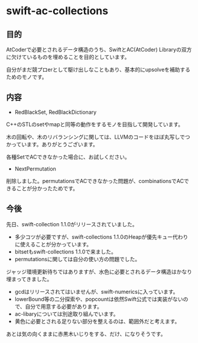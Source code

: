 # swift-ac-collections

## 目的

AtCoderで必要とされるデータ構造のうち、SwiftとAC(AtCoder) Libraryの双方に欠けているものを埋めることを目的としています。

自分がまだ競プロerとして駆け出しなこともあり、基本的にupsolveを補助するためのモノです。

## 内容

- RedBlackSet, RedBlackDictionary

C++のSTLのsetやmapと同等の動作をするモノを目指して開発しています。

木の回転や、木のリバランシングに関しては、LLVMのコードをほぼ丸写しでつかっています。ありがとうございます。

各種SetでACできなかった場合に、お試しください。


- NextPermutation

削除しました。permutationsでACできなかった問題が、combinationsでACできることが分かったためです。

## 今後

先日、swift-collection 1.1.0がリリースされていました。

- 多少コツが必要ですが、swift-collections 1.1.0のHeapが優先キュー代わりに使えることが分かっています。
- bitsetもswift-collections 1.1.0で来ました。
- permutationsに関しては自分の使い方の問題でした。

ジャッジ環境更新待ちではありますが、水色に必要とされるデータ構造はかなり埋まってきました。

- gcdはリリースされてはいませんが、swift-numericsに入っています。
- lowerBound等の二分探索や、popcountは依然Swift公式では実装がないので、自分で用意する必要があります。
- ac-libaryについては別途取り組んでいます。
- 黄色に必要とされる足りない部分を整えるのは、範囲外だと考えます。

あとは気の向くままに赤黒木いじりをする、だけ、になりそうです。

